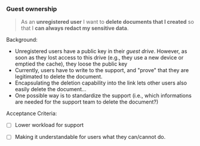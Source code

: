 ### Guest ownership

> As an **unregistered user** I want to **delete documents that I created** so
> that I **can always redact my sensitive data**.

Background:

* Unregistered users have a public key in their _guest drive_. However, as soon
  as they lost access to this drive (e.g., they use a new device or emptied the
  cache), they loose the public key
* Currently, users have to write to the support, and "prove" that they are
  legitimated to delete the document.
* Encapsulating the deletion capability into the link lets other users also
  easily delete the document...
* One possible way is to standardize the support (i.e., which informations are
  needed for the support team to delete the document?)

Acceptance Criteria:

* [ ] Lower workload for support
* [ ] Making it understandable for users what they can/cannot do.

